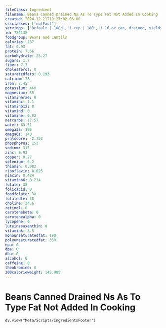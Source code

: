 ```yaml
---
fileClass: Ingredient
filename: Beans Canned Drained Ns As To Type Fat Not Added In Cooking
created: 2024-12-21T19:27:02-06:00
cssclasses: ['nutFact']
servings: ['Default | 100g','1 cup | 180','1 16 oz can, drained, yields | 320','1 oz, canned, drained, yields | 20']
id: 784138
foodgroup: Beans and Lentils
calories: 137
fat: 0.93
protein: 7.66
carbohydrate: 25.27
sugars: 1.7
fiber: 7.7
cholesterol: 0
saturatedfats: 0.193
calcium: 78
iron: 2.45
potassium: 460
magnesium: 55
vitaminarae: 0
vitaminc: 1.1
vitaminb12: 0
vitamind: 0
vitamine: 0.92
netcarbs: 17.57
water: 63.51
omega3s: 196
omega6s: 143
pralscore: -2.752
phosphorus: 153
sodium: 315
zinc: 0.93
copper: 0.27
selenium: 6.2
thiamin: 0.082
riboflavin: 0.025
niacin: 0.424
vitaminb6: 0.214
folate: 38
folicacid: 0
foodfolate: 38
folatedfe: 38
choline: 34.6
retinol: 0
carotenebeta: 0
carotenealpha: 0
lycopene: 0
luteinzeaxanthin: 0
vitamink: 3.5
monounsaturatedfat: 190
polyunsaturatedfat: 338
epa: 0
dpa: 0
dha: 0
alcohol: 0
caffeine: 0
theobromine: 0
200calorieweight: 145.985
---
```


# Beans Canned Drained Ns As To Type Fat Not Added In Cooking

```dataviewjs
dv.view("Meta/Scripts/IngredientsFooter")
```